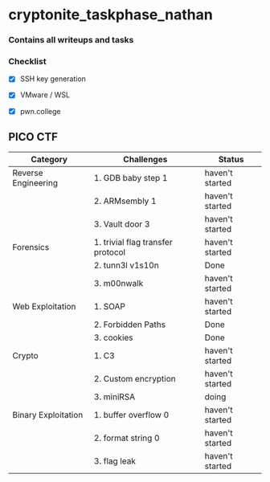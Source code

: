 # cryptonite_taskphase_nathan
### Contains all writeups and tasks
### Checklist

- [x] SSH key generation
- [x] VMware / WSL
- [x] pwn.college


## PICO CTF

| Category          | Challenges                                   | Status          |
|-|-|-|
| Reverse Engineering    | 1. GDB baby step 1                          | haven't started|
|                   | 2. ARMsembly 1                               | haven't started |
|                   | 3. Vault door 3                              | haven't started |
| Forensics         | 1. trivial flag transfer protocol           | haven't started |
|                   | 2. tunn3l v1s10n                             |Done |
|                   | 3. m00nwalk                                  | haven't started |
| Web Exploitation           | 1. SOAP                                      | haven't started |
|                   | 2. Forbidden Paths                           | Done |
|                   | 3. cookies                                   | Done |
| Crypto     | 1. C3                                       | haven't started |
|                   | 2. Custom encryption                         | haven't started |
|                   | 3. miniRSA                                   | doing |
| Binary Exploitation       | 1. buffer overflow 0                         | haven't started |
|                   | 2. format string 0                           | haven't started |
|                   | 3. flag leak                                 | haven't started |



